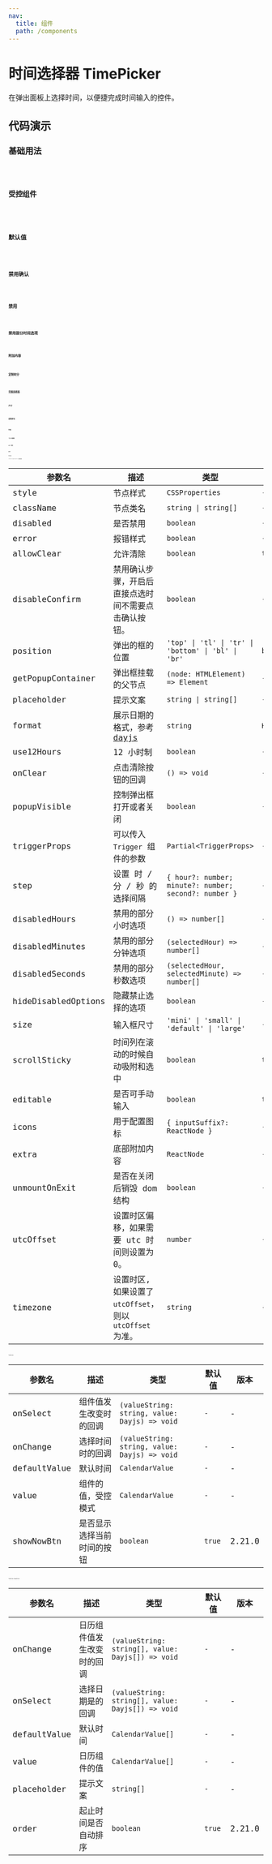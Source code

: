```yaml
---
nav:
  title: 组件
  path: /components
---
```


# 时间选择器 TimePicker

在弹出面板上选择时间，以便捷完成时间输入的控件。

## 代码演示

### 基础用法

<code src="./__demo__/basic.demo.tsx" />

### 受控组件

<code src="./__demo__/control.demo.tsx" />

### 默认值

<code src="./__demo__/default-value.demo.tsx" />

### 禁用确认

<code src="./__demo__/disable-confirm.demo.tsx" />

### 禁用

<code src="./__demo__/disabled.demo.tsx" />

### 禁用部分时间选项

<code src="./__demo__/disabled-time.demo.tsx" />

### 附加内容

<code src="./__demo__/extra.demo.tsx" />

### 定制时分

<code src="./__demo__/format.demo.tsx" />

### 范围选择器

<code src="./__demo__/rangepicker.demo.tsx" />

### 尺寸

<code src="./__demo__/size.demo.tsx" />

### 定制步长

<code src="./__demo__/step.demo.tsx" />

### 时区

<code src="./__demo__/timezone.demo.tsx" />

### 十二小时制

<code src="./__demo__/use-12-hours.demo.tsx" />

### UTC 时间

<code src="./__demo__/utc-offset.demo.tsx" />

## API

### Picker

`TimePicker` 和 `RangePicker` 的通用属性

|参数名|描述|类型|默认值|版本|
|---|---|---|---|---|
|style|节点样式|`CSSProperties`|`-`|-|
|className|节点类名|`string \| string[]`|`-`|-|
|disabled|是否禁用|`boolean`|`-`|-|
|error|报错样式|`boolean`|`-`|-|
|allowClear|允许清除|`boolean`|`true`|-|
|disableConfirm|禁用确认步骤，开启后直接点选时间不需要点击确认按钮。|`boolean`|`-`|2.12.0|
|position|弹出的框的位置|`'top' \| 'tl' \| 'tr' \| 'bottom' \| 'bl' \| 'br'`|`bl`|-|
|getPopupContainer|弹出框挂载的父节点|`(node: HTMLElement) => Element`|`-`|-|
|placeholder|提示文案|`string \| string[]`|`-`|-|
|format|展示日期的格式，参考[dayjs](https://github.com/iamkun/dayjs)|`string`|`HH:mm:ss`|-|
|use12Hours|12 小时制|`boolean`|`-`|-|
|onClear|点击清除按钮的回调|`() => void`|`-`|-|
|popupVisible|控制弹出框打开或者关闭|`boolean`|`-`|-|
|triggerProps|可以传入 `Trigger` 组件的参数|`Partial<TriggerProps>`|`-`|-|
|step|设置 时 / 分 / 秒 的选择间隔|`{ hour?: number; minute?: number; second?: number }`|`-`|-|
|disabledHours|禁用的部分小时选项|`() => number[]`|`-`|-|
|disabledMinutes|禁用的部分分钟选项|`(selectedHour) => number[]`|`-`|-|
|disabledSeconds|禁用的部分秒数选项|`(selectedHour, selectedMinute) => number[]`|`-`|-|
|hideDisabledOptions|隐藏禁止选择的选项|`boolean`|`-`|-|
|size|输入框尺寸|`'mini' \| 'small' \| 'default' \| 'large'`|`-`|-|
|scrollSticky|时间列在滚动的时候自动吸附和选中|`boolean`|`true`|2.23.0|
|editable|是否可手动输入|`boolean`|`true`|-|
|icons|用于配置图标|`{ inputSuffix?: ReactNode }`|`-`|-|
|extra|底部附加内容|`ReactNode`|`-`|-|
|unmountOnExit|是否在关闭后销毁 dom 结构|`boolean`|`-`|-|
|utcOffset|设置时区偏移，如果需要 utc 时间则设置为 0。|`number`|`-`|-|
|timezone|设置时区, 如果设置了 `utcOffset`，则以 `utcOffset` 为准。|`string`|`-`|-|

### TimePicker

|参数名|描述|类型|默认值|版本|
|---|---|---|---|---|
|onSelect|组件值发生改变时的回调|`(valueString: string, value: Dayjs) => void`|`-`|-|
|onChange|选择时间时的回调|`(valueString: string, value: Dayjs) => void`|`-`|-|
|defaultValue|默认时间|`CalendarValue`|`-`|-|
|value|组件的值，受控模式|`CalendarValue`|`-`|-|
|showNowBtn|是否显示选择当前时间的按钮|`boolean`|`true`|2.21.0|

### TimePicker.RangePicker

|参数名|描述|类型|默认值|版本|
|---|---|---|---|---|
|onChange|日历组件值发生改变时的回调|`(valueString: string[], value: Dayjs[]) => void`|`-`|-|
|onSelect|选择日期是的回调|`(valueString: string[], value: Dayjs[]) => void`|`-`|-|
|defaultValue|默认时间|`CalendarValue[]`|`-`|-|
|value|日历组件的值|`CalendarValue[]`|`-`|-|
|placeholder|提示文案|`string[]`|`-`|-|
|order|起止时间是否自动排序|`boolean`|`true`|2.21.0|
